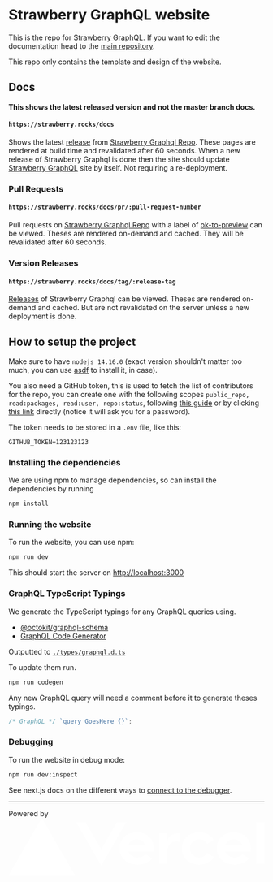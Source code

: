 # Strawberry GraphQL website

This is the repo for [Strawberry GraphQL](https://strawberry.rocks). If you want
to edit the documentation head to the
[main repository](https://github.com/strawberry-graphql/strawberry).

This repo only contains the template and design of the website.

## Docs

**This shows the latest released version and not the master branch docs.**

#### `https://strawberry.rocks/docs`

Shows the latest
[release](https://github.com/strawberry-graphql/strawberry/releases) from
[Strawberry Graphql Repo]. These pages are rendered at build time and
revalidated after 60 seconds. When a new release of Strawberry Graphql is done
then the site should update [Strawberry GraphQL](https://strawberry.rocks) site
by itself. Not requiring a re-deployment.

### Pull Requests

#### `https://strawberry.rocks/docs/pr/:pull-request-number`

Pull requests on [Strawberry Graphql Repo] with a label of
[ok-to-preview](https://github.com/strawberry-graphql/strawberry/pulls?q=is%3Apr+is%3Aopen+label%3Aok-to-preview)
can be viewed. Theses are rendered on-demand and cached. They will be
revalidated after 60 seconds.

### Version Releases

#### `https://strawberry.rocks/docs/tag/:release-tag`

[Releases](https://github.com/strawberry-graphql/strawberry/releases) of
Strawberry Graphql can be viewed. Theses are rendered on-demand and cached. But
are not revalidated on the server unless a new deployment is done.

## How to setup the project

Make sure to have `nodejs 14.16.0` (exact version shouldn't matter too much, you
can use [asdf](https://github.com/asdf-vm/asdf) to install it, in case).

You also need a GitHub token, this is used to fetch the list of contributors for
the repo, you can create one with the following scopes
`public_repo, read:packages, read:user, repo:status`, following
[this guide](https://docs.github.com/en/free-pro-team@latest/github/authenticating-to-github/creating-a-personal-access-token)
or by clicking
[this link](https://github.com/settings/tokens/new?description=Strawberry%20Docs&scopes=repo:status,public_repo,read:user,repo:status,read:packages)
directly (notice it will ask you for a password).

The token needs to be stored in a `.env` file, like this:

```env
GITHUB_TOKEN=123123123
```

### Installing the dependencies

We are using npm to manage dependencies, so can install the dependencies by
running

```sh
npm install
```

### Running the website

To run the website, you can use npm:

```sh
npm run dev
```

This should start the server on [http://localhost:3000](http://localhost:3000)

### GraphQL TypeScript Typings

We generate the TypeScript typings for any GraphQL queries using.

- [@octokit/graphql-schema](https://github.com/octokit/graphql-schema)
- [GraphQL Code Generator](https://graphql-code-generator.com/)

Outputted to [`./types/graphql.d.ts`](./types/graphql.d.ts)

To update them run.

```sh
npm run codegen
```

Any new GraphQL query will need a comment before it to generate theses typings.

```ts
/* GraphQL */ `query GoesHere {}`;
```

### Debugging

To run the website in debug mode:

```sh
npm run dev:inspect
```

See next.js docs on the different ways to
[connect to the debugger](https://nextjs.org/docs/advanced-features/debugging#step-2-connect-to-the-debugger).

[strawberry graphql repo]: https://github.com/strawberry-graphql/strawberry/

---

Powered by
<svg className="inline-block h-4 ml-1" viewBox="0 0 4438 1000" fill="none" xmlns="http://www.w3.org/2000/svg">
<path d="M2223.75 250C2051.25 250 1926.87 362.5 1926.87 531.25C1926.87 700
2066.72 812.5 2239.38 812.5C2343.59 812.5 2435.47 771.25 2492.34 701.719L2372.81
632.656C2341.25 667.188 2293.28 687.344 2239.38 687.344C2164.53 687.344 2100.94
648.281 2077.34 585.781H2515.16C2518.59 568.281 2520.63 550.156 2520.63
531.094C2520.63 362.5 2396.41 250 2223.75 250ZM2076.09 476.562C2095.62 414.219
2149.06 375 2223.75 375C2298.59 375 2352.03 414.219 2371.41
476.562H2076.09ZM2040.78 78.125L1607.81 828.125L1174.69 78.125H1337.03L1607.66
546.875L1878.28 78.125H2040.78ZM577.344 0L1154.69 1000H0L577.344 0ZM3148.75
531.25C3148.75 625 3210 687.5 3305 687.5C3369.38 687.5 3417.66 658.281 3442.5
610.625L3562.5 679.844C3512.81 762.656 3419.69 812.5 3305 812.5C3132.34 812.5
3008.13 700 3008.13 531.25C3008.13 362.5 3132.5 250 3305 250C3419.69 250 3512.66
299.844 3562.5 382.656L3442.5 451.875C3417.66 404.219 3369.38 375 3305
375C3210.16 375 3148.75 437.5 3148.75 531.25ZM4437.5
78.125V796.875H4296.88V78.125H4437.5ZM3906.25 250C3733.75 250 3609.38 362.5
3609.38 531.25C3609.38 700 3749.38 812.5 3921.88 812.5C4026.09 812.5 4117.97
771.25 4174.84 701.719L4055.31 632.656C4023.75 667.188 3975.78 687.344 3921.88
687.344C3847.03 687.344 3783.44 648.281 3759.84 585.781H4197.66C4201.09 568.281
4203.12 550.156 4203.12 531.094C4203.12 362.5 4078.91 250 3906.25 250ZM3758.59
476.562C3778.13 414.219 3831.41 375 3906.25 375C3981.09 375 4034.53 414.219
4053.91 476.562H3758.59ZM2961.25 265.625V417.031C2945.63 412.5 2929.06 409.375
2911.25 409.375C2820.47 409.375 2755 471.875 2755
565.625V796.875H2614.38V265.625H2755V409.375C2755 330 2847.34 265.625 2961.25
265.625Z" fill="white"/></svg>
